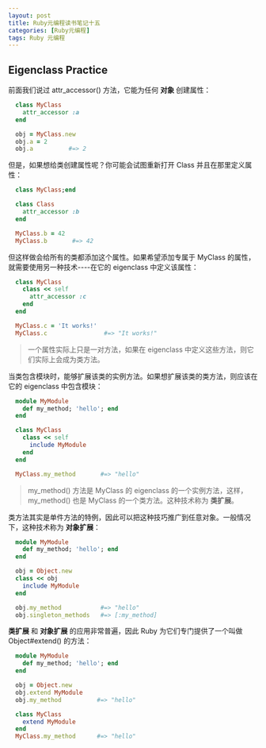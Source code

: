 ```yaml
---
layout: post
title: Ruby元编程读书笔记十五
categories: [Ruby元编程]
tags: Ruby 元编程
---
```


## Eigenclass Practice

前面我们说过 attr_accessor() 方法，它能为任何 **对象** 创建属性：
```ruby
  class MyClass
    attr_accessor :a
  end

  obj = MyClass.new
  obj.a = 2
  obj.a          #=> 2
```
但是，如果想给类创建属性呢？你可能会试图重新打开 Class 并且在那里定义属性：
```ruby
  class MyClass;end

  class Class
    attr_accessor :b
  end

  MyClass.b = 42
  MyClass.b       #=> 42
```
但这样做会给所有的类都添加这个属性。如果希望添加专属于 MyClass 的属性，就需要使用另一种技术----在它的 eigenclass 中定义该属性：
```ruby
  class MyClass
    class << self
      attr_accessor :c
    end
  end

  MyClass.c = 'It works!'
  MyClass.c                #=> "It works!"
```
>一个属性实际上只是一对方法，如果在 eigenclass 中定义这些方法，则它们实际上会成为类方法。

当类包含模块时，能够扩展该类的实例方法。如果想扩展该类的类方法，则应该在它的 eigenclass 中包含模块：
```ruby
  module MyModule
    def my_method; 'hello'; end
  end

  class MyClass
    class << self
      include MyModule
    end
  end

  MyClass.my_method       #=> "hello"
```
>my_method() 方法是 MyClass 的 eigenclass 的一个实例方法，这样，my_method() 也是 MyClass 的一个类方法。这种技术称为 **类扩展**。

类方法其实是单件方法的特例，因此可以把这种技巧推广到任意对象。一般情况下，这种技术称为 **对象扩展**：
```ruby
  module MyModule
    def my_method; 'hello'; end
  end

  obj = Object.new
  class << obj
    include MyModule
  end

  obj.my_method           #=> "hello"
  obj.singleton_methods   #=> [:my_method]
```

**类扩展** 和 **对象扩展** 的应用非常普遍，因此 Ruby 为它们专门提供了一个叫做 Object#extend() 的方法：
```ruby
  module MyModule
    def my_method; 'hello'; end
  end

  obj = Object.new
  obj.extend MyModule
  obj.my_method          #=> "hello"

  class MyClass
    extend MyModule
  end
  MyClass.my_method      #=> "hello"
```

